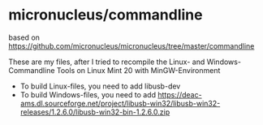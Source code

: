 # micronucleus/commandline
based on https://github.com/micronucleus/micronucleus/tree/master/commandline

These are my files, after I tried to recompile the Linux- and Windows-Commandline Tools on Linux Mint 20 with MinGW-Environment

* To build Linux-files, you need to add libusb-dev
* To build Windows-files, you need to add https://deac-ams.dl.sourceforge.net/project/libusb-win32/libusb-win32-releases/1.2.6.0/libusb-win32-bin-1.2.6.0.zip


